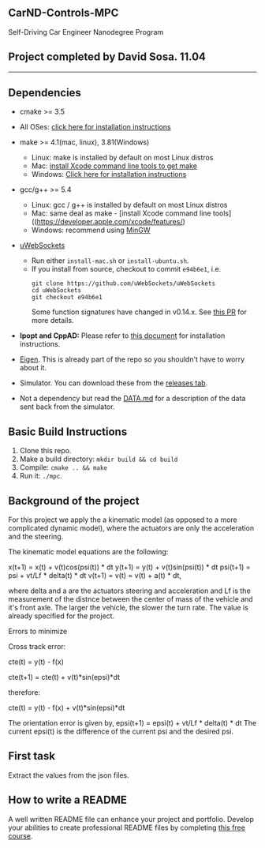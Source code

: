 ## CarND-Controls-MPC
Self-Driving Car Engineer Nanodegree Program
## Project completed by David Sosa. 11.04
---

## Dependencies

* cmake >= 3.5
 * All OSes: [click here for installation instructions](https://cmake.org/install/)
* make >= 4.1(mac, linux), 3.81(Windows)
  * Linux: make is installed by default on most Linux distros
  * Mac: [install Xcode command line tools to get make](https://developer.apple.com/xcode/features/)
  * Windows: [Click here for installation instructions](http://gnuwin32.sourceforge.net/packages/make.htm)
* gcc/g++ >= 5.4
  * Linux: gcc / g++ is installed by default on most Linux distros
  * Mac: same deal as make - [install Xcode command line tools]((https://developer.apple.com/xcode/features/)
  * Windows: recommend using [MinGW](http://www.mingw.org/)
* [uWebSockets](https://github.com/uWebSockets/uWebSockets)
  * Run either `install-mac.sh` or `install-ubuntu.sh`.
  * If you install from source, checkout to commit `e94b6e1`, i.e.
    ```
    git clone https://github.com/uWebSockets/uWebSockets
    cd uWebSockets
    git checkout e94b6e1
    ```
    Some function signatures have changed in v0.14.x. See [this PR](https://github.com/udacity/CarND-MPC-Project/pull/3) for more details.

* **Ipopt and CppAD:** Please refer to [this document](https://github.com/udacity/CarND-MPC-Project/blob/master/install_Ipopt_CppAD.md) for installation instructions.
* [Eigen](http://eigen.tuxfamily.org/index.php?title=Main_Page). This is already part of the repo so you shouldn't have to worry about it.
* Simulator. You can download these from the [releases tab](https://github.com/udacity/self-driving-car-sim/releases).
* Not a dependency but read the [DATA.md](./DATA.md) for a description of the data sent back from the simulator.


## Basic Build Instructions

1. Clone this repo.
2. Make a build directory: `mkdir build && cd build`
3. Compile: `cmake .. && make`
4. Run it: `./mpc`.


## Background of the project

For this project we apply the a kinematic model (as opposed to a more complicated dynamic model), where
the actuators are only the acceleration and the steering.

The kinematic model equations are the following:

x(t+1) = x(t) + v(t)cos(psi(t)) * dt
y(t+1) = y(t) + v(t)sin(psi(t)) * dt
psi(t+1) = psi + vt/Lf * delta(t) * dt
v(t+1) = v(t) = v(t) + a(t) * dt,

where delta and a are the actuators steering and acceleration and Lf is the measurement
of the distnce between the center of mass of the vehicle and it's front axle. The larger
the vehicle, the slower the turn rate. The value is already specified for the project. 

Errors to minimize

Cross track error:

cte(t) = y(t) - f(x)

cte(t+1) = cte(t) + v(t)*sin(epsi)*dt

therefore:

cte(t) = y(t) - f(x) + v(t)*sin(epsi)*dt


The orientation error is given by, 
epsi(t+1) = epsi(t) + vt/Lf * delta(t) * dt
The current epsi(t) is the difference of the current psi and the desired psi.




## First task

Extract the values from the json files. 



## How to write a README
A well written README file can enhance your project and portfolio.  Develop your abilities to create professional README files by completing [this free course](https://www.udacity.com/course/writing-readmes--ud777).
